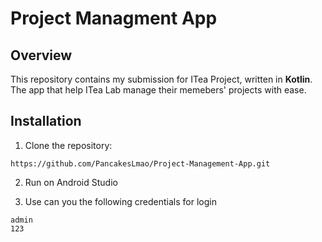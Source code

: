 ﻿# Project Managment App

## Overview
This repository contains my submission for ITea Project, written in **Kotlin**. The app that help ITea Lab manage their memebers' projects with ease.

## Installation
1. Clone the repository:
```
https://github.com/PancakesLmao/Project-Management-App.git
```
2. Run on Android Studio

3. Use can you the following credentials for login
```
admin
123
```
